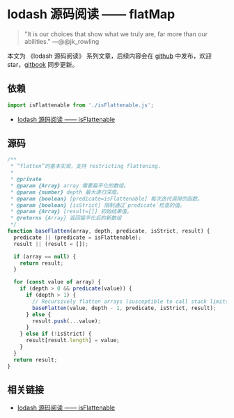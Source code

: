 # lodash 源码阅读 —— flatMap

> "It is our choices that show what we truly are, far more than our abilities." —@@jk_rowling

本文为 《lodash 源码阅读》 系列文章，后续内容会在 [github](https://github.com/gu-xionghong/lodash-analysis) 中发布，欢迎 star，[gitbook](https://gu-xionghong.gitbook.io/lodash-analysis/) 同步更新。

## 依赖

```js
import isFlattenable from './isFlattenable.js';
```

- [lodash 源码阅读 —— isFlattenable](../Internal/isFlattenable.md)

## 源码

```js
/**
 * “flatten”的基本实现，支持 restricting flattening.
 *
 * @private
 * @param {Array} array 需要扁平化的数组。
 * @param {number} depth 最大递归深度。
 * @param {boolean} [predicate=isFlattenable] 每次迭代调用的函数。
 * @param {boolean} [isStrict] 限制通过`predicate`检查的值。
 * @param {Array} [result=[]] 初始结果值。
 * @returns {Array} 返回扁平化后的新数组
 */
function baseFlatten(array, depth, predicate, isStrict, result) {
  predicate || (predicate = isFlattenable);
  result || (result = []);

  if (array == null) {
    return result;
  }

  for (const value of array) {
    if (depth > 0 && predicate(value)) {
      if (depth > 1) {
        // Recursively flatten arrays (susceptible to call stack limits).
        baseFlatten(value, depth - 1, predicate, isStrict, result);
      } else {
        result.push(...value);
      }
    } else if (!isStrict) {
      result[result.length] = value;
    }
  }
  return result;
}
```

## 相关链接

- [lodash 源码阅读 —— isFlattenable](../Internal/isFlattenable.md)
